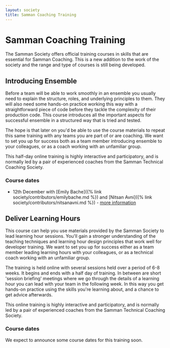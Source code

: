 ```yaml
---
layout: society
title: Samman Coaching Training
---
```


# Samman Coaching Training

The Samman Society offers official training courses in skills that are essential for Samman Coaching. This is a new addition to the work of the society and the range and type of courses is still being developed. 

## Introducing Ensemble 

Before a team will be able to work smoothly in an ensemble you usually need to explain the structure, roles, and underlying principles to them. They will also need some hands-on practice working this way with a straightforward piece of code before they tackle the complexity of their production code. This course introduces all the important aspects for successful ensemble in a structured way that is tried and tested.

The hope is that later on you'd be able to use the course materials to repeat this same training with any teams you are part of or are coaching. We want to set you up for success both as a team member introducing ensemble to your colleagues, or as a coach working with an unfamiliar group.

This half-day online training is highly interactive and participatory, and is normally led by a pair of experienced coaches from the Samman Technical Coaching Society.

### Course dates

* 12th December with [Emily Bache]({% link society/contributors/emilybache.md %}) and [Nitsan Avni]({% link society/contributors/nitsanavni.md %}) - [more information](http://bacheconsulting.com/events/tech-coach-facilitate-ensemble.html)

## Deliver Learning Hours

This course can help you use materials provided by the Samman Society to lead learning hour sessions. You'll gain a stronger understanding of the teaching techniques and learning hour design principles that work well for developer training. We want to set you up for success either as a team member leading learning hours with your colleagues, or as a technical coach working with an unfamiliar group.

The training is held online with several sessions held over a period of 6-8 weeks. It begins and ends with a half day of training. In between are short 'session briefing' meetings where we go through the details of a learning hour you can lead with your team in the following week. In this way you get hands-on practice using the skills you're learning about, and a chance to get advice afterwards.

This online training is highly interactive and participatory, and is normally led by a pair of experienced coaches from the Samman Technical Coaching Society.

### Course dates

We expect to announce some course dates for this training soon.

